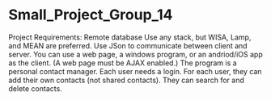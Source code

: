 # Small_Project_Group_14
Project Requirements: Remote database Use any stack, but WISA, Lamp, and MEAN are preferred. Use JSon to communicate between client and server. You can use a web page, a windows program, or an andriod/iOS app as the client. (A web page must be AJAX enabled.)  The program is a personal contact manager. Each user needs a login. For each user, they can add their own contacts (not shared contacts). They can search for and delete contacts.
